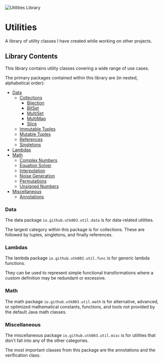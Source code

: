 ![Utilities Library](../images/Utilities/proj.png)

# Utilities
A library of utility classes I have created while working on other projects.

## Library Contents
This library contains utility classes covering a wide range of use cases.

The primary packages contained within this library are (in nested, alphabetical order):

* [Data](apidocs/io/github/utk003/util/data/package-summary.html)
    * [Collections](apidocs/io/github/utk003/util/data/collection/package-summary.html)
        * [Bijection](apidocs/io/github/utk003/util/data/collection/bijection/package-summary.html)
        * [BitSet](apidocs/io/github/utk003/util/data/collection/bitset/package-summary.html)
        * [MultiSet](apidocs/io/github/utk003/util/data/collection/multi/set/package-summary.html)
        * [MultiMap](apidocs/io/github/utk003/util/data/collection/multi/map/package-summary.html)
        * [Slice](apidocs/io/github/utk003/util/data/collection/slice/package-summary.html)
    * [Immutable Tuples](apidocs/io/github/utk003/util/data/tuple/immutable/package-summary.html)
    * [Mutable Tuples](apidocs/io/github/utk003/util/data/tuple/mutable/package-summary.html)
    * [References](apidocs/io/github/utk003/util/data/reference/package-summary.html)
    * [Singletons](apidocs/io/github/utk003/util/data/singleton/package-summary.html)
* [Lambdas](apidocs/io/github/utk003/util/func/package-summary.html)
* [Math](apidocs/io/github/utk003/util/math/package-summary.html)
    * [Complex Numbers](apidocs/io/github/utk003/util/math/complex/package-summary.html)
    * [Equation Solver](apidocs/io/github/utk003/util/math/solve/package-summary.html)
    * [Interpolation](apidocs/io/github/utk003/util/math/interp/package-summary.html)
    * [Noise Generation](apidocs/io/github/utk003/util/math/noise/package-summary.html)
    * [Permutations](apidocs/io/github/utk003/util/math/perm/package-summary.html)
    * [Unsigned Numbers](apidocs/io/github/utk003/util/math/unsigned/package-summary.html)
* [Miscellaneous](apidocs/io/github/utk003/util/misc/package-summary.html)
    * [Annotations](apidocs/io/github/utk003/util/misc/annotations/package-summary.html)

### Data
The data package `io.github.utk003.util.data` is for data-related utilities.

The largest category within this package is for collections. These are followed by tuples, singletons, and finally references.

### Lambdas
The lambda package `io.github.utk003.util.func` is for generic lambda functions.

They can be used to represent simple functional transformations where a custom definition may be redundant or excessive.

### Math
The math package `io.github.utk003.util.math` is for alternative, advanced, or optimized mathematical constants, functions, and tools not provided by the default Java math classes.

### Miscellaneous
The miscellaneous package `io.github.utk003.util.misc` is for utilities that don't fall into any of the other categories.

The most important classes from this package are the annotations and the verification class.

